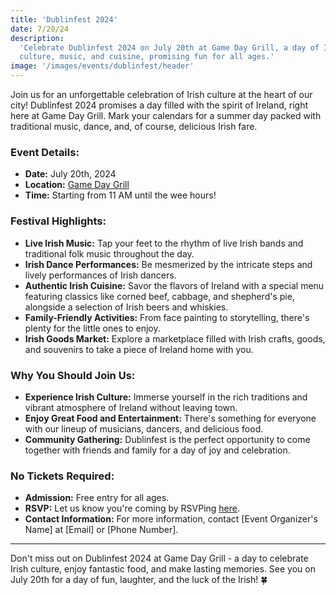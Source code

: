 ```yaml
---
title: 'Dublinfest 2024'
date: 7/20/24
description:
  'Celebrate Dublinfest 2024 on July 20th at Game Day Grill, a day of Irish
  culture, music, and cuisine, promising fun for all ages.'
image: '/images/events/dublinfest/header'
---
```


Join us for an unforgettable celebration of Irish culture at the heart of our
city! Dublinfest 2024 promises a day filled with the spirit of Ireland, right
here at Game Day Grill. Mark your calendars for a summer day packed with
traditional music, dance, and, of course, delicious Irish fare.

### **Event Details:**

- **Date:** July 20th, 2024
- **Location:** [Game Day Grill](https://maps.app.goo.gl/Qd7f5GEyVGj1em3JA)
- **Time:** Starting from 11 AM until the wee hours!

### **Festival Highlights:**

- **Live Irish Music:** Tap your feet to the rhythm of live Irish bands and
  traditional folk music throughout the day.
- **Irish Dance Performances:** Be mesmerized by the intricate steps and lively
  performances of Irish dancers.
- **Authentic Irish Cuisine:** Savor the flavors of Ireland with a special menu
  featuring classics like corned beef, cabbage, and shepherd's pie, alongside a
  selection of Irish beers and whiskies.
- **Family-Friendly Activities:** From face painting to storytelling, there's
  plenty for the little ones to enjoy.
- **Irish Goods Market:** Explore a marketplace filled with Irish crafts, goods,
  and souvenirs to take a piece of Ireland home with you.

### **Why You Should Join Us:**

- **Experience Irish Culture:** Immerse yourself in the rich traditions and
  vibrant atmosphere of Ireland without leaving town.
- **Enjoy Great Food and Entertainment:** There's something for everyone with
  our lineup of musicians, dancers, and delicious food.
- **Community Gathering:** Dublinfest is the perfect opportunity to come
  together with friends and family for a day of joy and celebration.

### **No Tickets Required:**

- **Admission:** Free entry for all ages.
- **RSVP:** Let us know you're coming by RSVPing [here](#).
- **Contact Information:** For more information, contact [Event Organizer's
  Name] at [Email] or [Phone Number].

---

Don't miss out on Dublinfest 2024 at Game Day Grill - a day to celebrate Irish
culture, enjoy fantastic food, and make lasting memories. See you on July 20th
for a day of fun, laughter, and the luck of the Irish! 🍀
